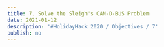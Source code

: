 ```yaml
---
title: 7. Solve the Sleigh's CAN-D-BUS Problem
date: 2021-01-12
description: '#HolidayHack 2020 / Objectives / 7'
publish: no
---
```



